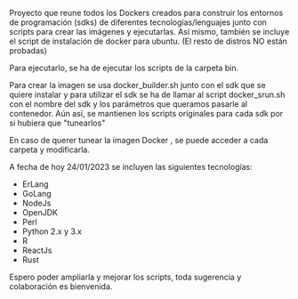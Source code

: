 Proyecto que  reune todos los Dockers creados para construir los entornos de programación (sdks) de diferentes tecnologías/lenguajes junto con scripts para crear las imágenes y ejecutarlas. Así mismo, también se incluye el script de instalación de docker para ubuntu. (El resto de distros NO están probadas)

Para ejecutarlo, se ha de ejecutar los scripts de la carpeta bin.

Para crear la imagen se usa docker_builder.sh junto con el sdk que se quiere instalar y para utilizar el sdk se  ha de llamar al script docker_srun.sh con el nombre del sdk y los parámetros que queramos pasarle al contenedor. Aún así, se mantienen los scripts originales para cada sdk por si hubiera que "tunearlos"

En caso de querer tunear la imagen Docker , se puede acceder a cada carpeta y modificarla.


A fecha de hoy 24/01/2023 se incluyen las siguientes tecnologías:
* ErLang
* GoLang
* NodeJs
* OpenJDK
* Perl
* Python 2.x y 3.x
* R
* ReactJs
* Rust

Espero poder ampliarla y mejorar los scripts, toda sugerencia y colaboración es bienvenida.
